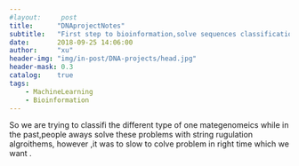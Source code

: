 ```yaml
---
#layout:     post
title:      "DNAprojectNotes"
subtitle:   "First step to bioinformation,solve sequences classification using overfitting of LSTM"
date:       2018-09-25 14:06:00
author:     "xu"
header-img: "img/in-post/DNA-projects/head.jpg"
header-mask: 0.3
catalog:    true
tags:
    - MachineLearning
    - Bioinformation
---
```


So we are trying to classifi the different type of one mategenomeics while in the past,people aways solve these problems with string rugulation algroithems, however ,it was to slow to colve problem in right time which we want .


 

